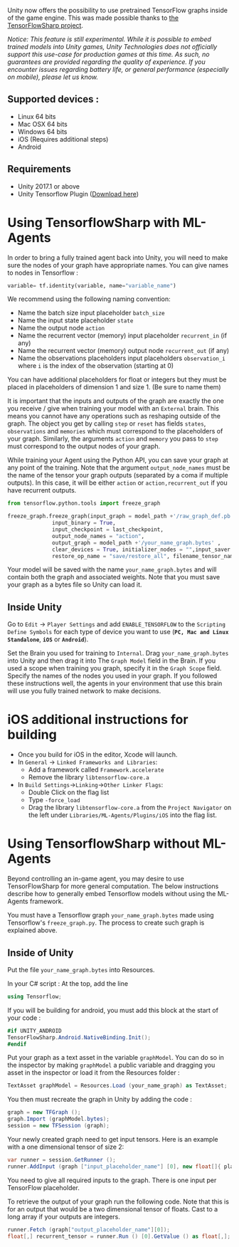 Unity now offers the possibility to use pretrained TensorFlow graphs inside of the game engine. This was made possible thanks to [the TensorFlowSharp project](https://github.com/migueldeicaza/TensorFlowSharp).

_Notice: This feature is still experimental. While it is possible to embed trained models into Unity games, Unity Technologies does not officially support this use-case for production games at this time. As such, no guarantees are provided regarding the quality of experience. If you encounter issues regarding battery life, or general performance (especially on mobile), please let us know._

## Supported devices :

 * Linux 64 bits
 * Mac OSX 64 bits
 * Windows 64 bits
 * iOS (Requires additional steps)
 * Android

## Requirements

* Unity 2017.1 or above
* Unity Tensorflow Plugin ([Download here](https://s3.amazonaws.com/unity-agents/TFSharpPlugin.unitypackage))
# Using TensorflowSharp with ML-Agents

In order to bring a fully trained agent back into Unity, you will need to make sure the nodes of your graph have appropriate names. You can give names to nodes in Tensorflow : 
```python
variable= tf.identity(variable, name="variable_name")
```
We recommend using the following naming convention:
 * Name the batch size input placeholder `batch_size`
 * Name the input state placeholder `state`
 * Name the output node `action`
 * Name the recurrent vector (memory) input placeholder `recurrent_in` (if any)
 * Name the recurrent vector (memory) output node `recurrent_out` (if any)
 * Name the observations placeholders input placeholders `observation_i` where `i` is the index of the observation (starting at 0)

You can have additional placeholders for float or integers but they must be placed in placeholders of dimension 1 and size 1. (Be sure to name them)

It is important that the inputs and outputs of the graph are exactly the one you receive / give when training your model with an `External` brain. This means you cannot have any operations such as reshaping outside of the graph.
The object you get by calling `step` or `reset` has fields `states`, `observations` and `memories` which must correspond to the placeholders of your graph. Similarly, the arguments `action` and `memory` you pass to `step` must correspond to the output nodes of your graph.

While training your Agent using the Python API, you can save your graph at any point of the training. Note that the argument `output_node_names` must be the name of the tensor your graph outputs (separated by a coma if multiple outputs). In this case, it will be either `action` or `action,recurrent_out` if you have recurrent outputs.
```python
from tensorflow.python.tools import freeze_graph

freeze_graph.freeze_graph(input_graph = model_path +'/raw_graph_def.pb',
              input_binary = True,
              input_checkpoint = last_checkpoint,
              output_node_names = "action",
              output_graph = model_path +'/your_name_graph.bytes' ,
              clear_devices = True, initializer_nodes = "",input_saver = "",
              restore_op_name = "save/restore_all", filename_tensor_name = "save/Const:0")
```
Your model will be saved with the name `your_name_graph.bytes` and will contain both the graph and associated weights. Note that you must save your graph as a bytes file so Unity can load it.

## Inside Unity

Go to `Edit` -> `Player Settings` and add `ENABLE_TENSORFLOW` to the `Scripting Define Symbols` for each type of device you want to use (**`PC, Mac and Linux Standalone`**, **`iOS`** or **`Android`**).

Set the Brain you used for training to `Internal`. Drag `your_name_graph.bytes` into Unity and then drag it into The `Graph Model` field in the Brain. If you used a scope when training you graph, specify it in the `Graph Scope` field. Specify the names of the nodes you used in your graph. If you followed these instructions well, the agents in your environment that use this brain will use you fully trained network to make decisions. 

# iOS additional instructions for building

* Once you build for iOS in the editor, Xcode will launch.  
* In `General` -> `Linked Frameworks and Libraries`:
  * Add a framework called `Framework.accelerate`
  * Remove the library `libtensorflow-core.a`
* In `Build Settings`->`Linking`->`Other Linker Flags`:
  * Double Click on the flag list
  * Type `-force_load`
  * Drag the library `libtensorflow-core.a` from the `Project Navigator` on the left under `Libraries/ML-Agents/Plugins/iOS` into the flag list.
   
# Using TensorflowSharp without ML-Agents

Beyond controlling an in-game agent, you may desire to use TensorFlowSharp for more general computation. The below instructions describe how to generally embed Tensorflow models without using the ML-Agents framework.

You must have a Tensorflow graph `your_name_graph.bytes` made using Tensorflow's `freeze_graph.py`. The process to create such graph is explained above.

## Inside of Unity

Put the file `your_name_graph.bytes` into Resources.

In your C# script :
At the top, add the line 
```csharp
using Tensorflow;
```
If you will be building for android, you must add this block at the start of your code :
```csharp
#if UNITY_ANDROID
TensorFlowSharp.Android.NativeBinding.Init();
#endif
```
Put your graph as a text asset in the variable `graphModel`. You can do so in the inspector by making `graphModel` a public variable and dragging you asset in the inspector or load it from the Resources folder : 
```csharp
TextAsset graphModel = Resources.Load (your_name_graph) as TextAsset;
```
You then must recreate the graph in Unity by adding the code :
```csharp
graph = new TFGraph ();
graph.Import (graphModel.bytes);
session = new TFSession (graph);
```
Your newly created graph need to get input tensors. Here is an example with a one dimensional tensor of size 2:

```csharp
var runner = session.GetRunner ();
runner.AddInput (graph ["input_placeholder_name"] [0], new float[]{ placeholder_value1, placeholder_value2 });
```
You need to give all required inputs to the graph. There is one input per TensorFlow placeholder.

To retrieve the output of your graph run the following code. Note that this is for an output that would be a two dimensional tensor of floats. Cast to a long array if your outputs are integers.
```csharp
runner.Fetch (graph["output_placeholder_name"][0]);
float[,] recurrent_tensor = runner.Run () [0].GetValue () as float[,];
```
